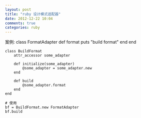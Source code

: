 ```yaml
---
layout: post
title: "ruby 设计模式适配器"
date: 2012-12-22 10:04
comments: true
categories: ruby
---
```

案例:
<per>
	class FormatAdapter
		def format
			puts "build format"
		end
	end

	class BuildFormat
		attr_accessor some_adapter

		def initialize(some_adapter)
			@some_adapter = some_adapter.new			
		end

		def build
			@some_adapter.format
		end
	end

	# 使用
	bf = BuildFormat.new FormatAdapter
	bf.build
</per>
